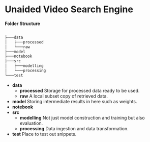 # Unaided Video Search Engine
  
**Folder Structure**


```bash

├───data
│   ├───processed
│   └───raw
├───model
├───notebook
├───src
│   ├───modelling
│   └───processing
└───test
```
- **data**
  - **processed**
  Storage for processed data ready to be used.
  - **raw**
  A local subset copy of retrieved data.
- **model**
Storing intermediate results in here such as weights.
- **notebook**
- **src**
  - **modelling**
  Not just model construction and training but also evaluation.
  - **processing**
  Data ingestion and data transformation.
- **test**
 Place to test out snippets.
